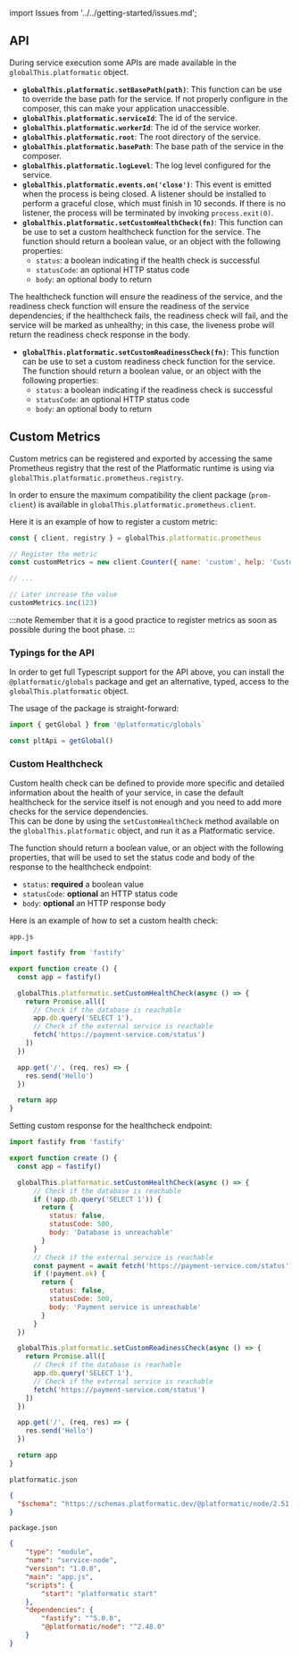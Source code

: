 import Issues from '../../getting-started/issues.md';

## API

During service execution some APIs are made available in the `globalThis.platformatic` object.

- **`globalThis.platformatic.setBasePath(path)`**: This function can be use to override the base path for the service. If not properly configure in the composer, this can make your application unaccessible.
- **`globalThis.platformatic.serviceId`**: The id of the service.
- **`globalThis.platformatic.workerId`**: The id of the service worker.
- **`globalThis.platformatic.root`**: The root directory of the service.
- **`globalThis.platformatic.basePath`**: The base path of the service in the composer.
- **`globalThis.platformatic.logLevel`**: The log level configured for the service.
- **`globalThis.platformatic.events.on('close')`**: This event is emitted when the process is being closed. A listener should be installed to perform a graceful close, which must finish in 10 seconds. If there is no listener, the process will be terminated by invoking `process.exit(0)`.
- **`globalThis.platformatic.setCustomHealthCheck(fn)`**: This function can be use to set a custom healthcheck function for the service. The function should return a boolean value, or an object with the following properties:
  - `status`: a boolean indicating if the health check is successful
  - `statusCode`: an optional HTTP status code
  - `body`: an optional body to return

The healthcheck function will ensure the readiness of the service, and the readiness check function will ensure the readiness of the service dependencies; if the healthcheck fails, the readiness check will fail, and the service will be marked as unhealthy; in this case, the liveness probe will return the readiness check response in the body.

- **`globalThis.platformatic.setCustomReadinessCheck(fn)`**: This function can be use to set a custom readiness check function for the service. The function should return a boolean value, or an object with the following properties:
  - `status`: a boolean indicating if the readiness check is successful
  - `statusCode`: an optional HTTP status code
  - `body`: an optional body to return

## Custom Metrics

Custom metrics can be registered and exported by accessing the same Prometheus registry that the rest of the Platformatic runtime is using via `globalThis.platformatic.prometheus.registry`.

In order to ensure the maximum compatibility the client package (`prom-client`) is available in `globalThis.platformatic.prometheus.client`.

Here it is an example of how to register a custom metric:

```js
const { client, registry } = globalThis.platformatic.prometheus

// Register the metric
const customMetrics = new client.Counter({ name: 'custom', help: 'Custom Description', registers: [registry] })

// ...

// Later increase the value
customMetrics.inc(123)
```

:::note
Remember that it is a good practice to register metrics as soon as possible during the boot phase.
:::

### Typings for the API

In order to get full Typescript support for the API above, you can install the `@platformatic/globals` package and get an alternative, typed, access to the `globalThis.platformatic` object.

The usage of the package is straight-forward:

```js
import { getGlobal } from '@platformatic/globals`

const pltApi = getGlobal()
```

<Issues />

### Custom Healthcheck

Custom health check can be defined to provide more specific and detailed information about the health of your service, in case the default healthcheck for the service itself is not enough and you need to add more checks for the service dependencies.  
This can be done by using the `setCustomHealthCheck` method available on the `globalThis.platformatic` object, and run it as a Platformatic service.

The function should return a boolean value, or an object with the following properties, that will be used to set the status code and body of the response to the healthcheck endpoint:

- `status`: **required** a boolean value
- `statusCode`: **optional** an HTTP status code
- `body`: **optional** an HTTP response body

Here is an example of how to set a custom health check:

`app.js`

```js
import fastify from 'fastify'

export function create () {
  const app = fastify()

  globalThis.platformatic.setCustomHealthCheck(async () => {
    return Promise.all([
      // Check if the database is reachable
      app.db.query('SELECT 1'),
      // Check if the external service is reachable
      fetch('https://payment-service.com/status')
    ])
  })

  app.get('/', (req, res) => {
    res.send('Hello')
  })

  return app
}
```

Setting custom response for the healthcheck endpoint:

```js
import fastify from 'fastify'

export function create () {
  const app = fastify()

  globalThis.platformatic.setCustomHealthCheck(async () => {
      // Check if the database is reachable
      if (!app.db.query('SELECT 1')) {
        return {
          status: false,
          statusCode: 500,
          body: 'Database is unreachable'
        }
      }
      // Check if the external service is reachable
      const payment = await fetch('https://payment-service.com/status')
      if (!payment.ok) {
        return {
          status: false,
          statusCode: 500,
          body: 'Payment service is unreachable'
        }
      }
  })

  globalThis.platformatic.setCustomReadinessCheck(async () => {
    return Promise.all([
      // Check if the database is reachable
      app.db.query('SELECT 1'),
      // Check if the external service is reachable
      fetch('https://payment-service.com/status')
    ])
  })

  app.get('/', (req, res) => {
    res.send('Hello')
  })

  return app
}
```


`platformatic.json`

```json
{
  "$schema": "https://schemas.platformatic.dev/@platformatic/node/2.51.0.json"
}
```

`package.json`

```json
{
    "type": "module",
    "name": "service-node",
    "version": "1.0.0",
    "main": "app.js",
    "scripts": {
        "start": "platformatic start"
    },
    "dependencies": {
        "fastify": "^5.0.0",
        "@platformatic/node": "^2.48.0"
    }
}
```
